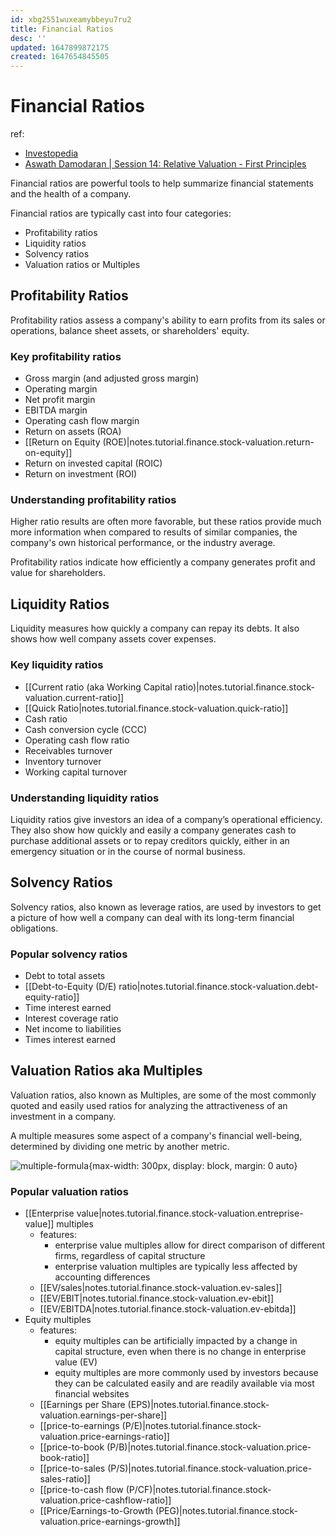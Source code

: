 ```yaml
---
id: xbg2551wuxeamybbeyu7ru2
title: Financial Ratios
desc: ''
updated: 1647899872175
created: 1647654845505
---
```

# Financial Ratios
ref: 
- [Investopedia](https://www.investopedia.com/articles/stocks/06/ratios.asp) 
- [Aswath Damodaran | Session 14: Relative Valuation - First Principles](https://www.youtube.com/watch?v=WDZwqSierZ4&list=PLUkh9m2BorqnKWu0g5ZUps_CbQ-JGtbI9&index=14)

Financial ratios are powerful tools to help summarize financial statements and the health of a company.

Financial ratios are typically cast into four categories:
- Profitability ratios
- Liquidity ratios
- Solvency ratios
- Valuation ratios or Multiples

## Profitability Ratios

Profitability ratios assess a company's ability to earn profits from its sales or operations, balance sheet assets, or shareholders' equity.

### Key profitability ratios

- Gross margin (and adjusted gross margin)
- Operating margin 
- Net profit margin
- EBITDA margin
- Operating cash flow margin
- Return on assets (ROA)
- [[Return on Equity (ROE)|notes.tutorial.finance.stock-valuation.return-on-equity]]
- Return on invested capital (ROIC)
- Return on investment (ROI)

### Understanding profitability ratios

Higher ratio results are often more favorable, but these ratios provide much more information when compared to results of similar companies, the company's own historical performance, or the industry average.

Profitability ratios indicate how efficiently a company generates profit and value for shareholders.

## Liquidity Ratios

Liquidity measures how quickly a company can repay its debts. It also shows how well company assets cover expenses.

### Key liquidity ratios

- [[Current ratio (aka Working Capital ratio)|notes.tutorial.finance.stock-valuation.current-ratio]]
- [[Quick Ratio|notes.tutorial.finance.stock-valuation.quick-ratio]]
- Cash ratio
- Cash conversion cycle (CCC)
- Operating cash flow ratio
- Receivables turnover
- Inventory turnover
- Working capital turnover

### Understanding liquidity ratios

Liquidity ratios give investors an idea of a company’s operational efficiency. They also show how quickly and easily a company generates cash to purchase additional assets or to repay creditors quickly, either in an emergency situation or in the course of normal business.

## Solvency Ratios

Solvency ratios, also known as leverage ratios, are used by investors to get a picture of how well a company can deal with its long-term financial obligations.

### Popular solvency ratios

- Debt to total assets
- [[Debt-to-Equity (D/E) ratio|notes.tutorial.finance.stock-valuation.debt-equity-ratio]]
- Time interest earned
- Interest coverage ratio
- Net income to liabilities
- Times interest earned

## Valuation Ratios aka Multiples

Valuation ratios, also known as Multiples, are some of the most commonly quoted and easily used ratios for analyzing the attractiveness of an investment in a company.

A multiple measures some aspect of a company's financial well-being, determined by dividing one metric by another metric.

![multiple-formula](https://ik.imagekit.io/casa/h7b-dendron/Screenshot_2022-03-21_225300_hVsF-sNHaV.jpg?ik-sdk-version=javascript-1.4.3&updatedAt=1647899639324){max-width: 300px, display: block, margin: 0 auto}

### Popular valuation ratios

- [[Enterprise value|notes.tutorial.finance.stock-valuation.entreprise-value]] multiples
  - features:
    - enterprise value multiples allow for direct comparison of different firms, regardless of capital structure
    - enterprise valuation multiples are typically less affected by accounting differences
  - [[EV/sales|notes.tutorial.finance.stock-valuation.ev-sales]]
  - [[EV/EBIT|notes.tutorial.finance.stock-valuation.ev-ebit]]
  - [[EV/EBITDA|notes.tutorial.finance.stock-valuation.ev-ebitda]]
- Equity multiples
  - features:
    - equity multiples can be artificially impacted by a change in capital structure, even when there is no change in enterprise value (EV)
    - equity multiples are more commonly used by investors because they can be calculated easily and are readily available via most financial websites
  - [[Earnings per Share (EPS)|notes.tutorial.finance.stock-valuation.earnings-per-share]]
  - [[price-to-earnings (P/E)|notes.tutorial.finance.stock-valuation.price-earnings-ratio]]
  - [[price-to-book (P/B)|notes.tutorial.finance.stock-valuation.price-book-ratio]]
  - [[price-to-sales (P/S)|notes.tutorial.finance.stock-valuation.price-sales-ratio]]
  - [[price-to-cash flow (P/CF)|notes.tutorial.finance.stock-valuation.price-cashflow-ratio]]
  - [[Price/Earnings-to-Growth (PEG)|notes.tutorial.finance.stock-valuation.price-earnings-growth]]
